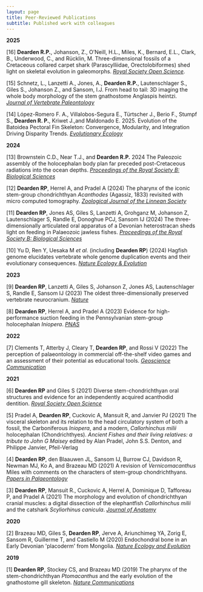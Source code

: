 ```yaml
---
layout: page
title: Peer-Reviewed Publications
subtitle: Published work with colleagues
---
```


**2025**

[16] **Dearden R.P.**, Johanson, Z., O’Neill, H.L., Miles, K., Bernard, E.L., Clark, B., Underwood, C., and Rücklin, M. Three-dimensional fossils of a Cretaceous collared carpet shark (Parascylliidae, Orectolobiformes) shed light on skeletal evolution in galeomorphs. [*Royal Society Open Science*](https://doi.org/10.1098/rsos.242011). 

[15] Schnetz, L., Lanzetti A., Jones, A., **Dearden R.P.**, Lautenschlager S., Giles S., Johanson Z., and  Sansom, I.J. From head to tail: 3D imaging the whole body morphology of the stem gnathostome Anglaspis heintzi. [*Journal of Vertebrate Paleontology*](https://doi.org/10.1080/02724634.2025.2476441)

[14] López-Romero F. A., Villalobos-Segura E., Türtscher J., Berio F., Stumpf S., **Dearden R. P.**, Kriwet J.,and Maldonado E. 2025. Evolution of the Batoidea Pectoral Fin Skeleton: Convergence, Modularity, and Integration Driving Disparity Trends. [*Evolutionary Ecology*](https://doi.org/10.1007/s10682-025-10330-x)

**2024**

[13] Brownstein C.D., Near T.J., and **Dearden R.P.** 2024 The Paleozoic assembly of the holocephalan body plan far preceded post-Cretaceous radiations into the ocean depths. [*Proceedings of the Royal Society B: Biological Sciences*](doi.org/10.1098/rspb.2024.1824)

[12] **Dearden RP**, Herrel A, and Pradel A (2024) The pharynx of the iconic stem-group chondrichthyan *Acanthodes* (Agassiz, 1833) revisited with micro computed tomography. [*Zoological Journal of the Linnean Society*](https://doi.org/10.1093/zoolinnean/zlae058)

[11] **Dearden RP**, Jones AS, Giles S, Lanzetti A, Grohganz M, Johanson Z, Lautenschlager S, Randle E, Donoghue PCJ, Sansom IJ (2024) The three-dimensionally articulated oral apparatus of a Devonian heterostracan sheds light on feeding in Palaeozoic jawless fishes. [*Proceedings of the Royal Society B: Biological Sciences*](https://doi.org/10.1098/rspb.2023.2258)

[10] Yu D, Ren Y, Uesaka M *et al.* (including **Dearden RP**) (2024) Hagfish genome elucidates vertebrate whole genome duplication events and their evolutionary consequences. [*Nature Ecology & Evolution*](https://doi.org/10.1038/s41559-023-02299-z)

**2023**

[9] **Dearden RP**, Lanzetti A, Giles S, Johanson Z, Jones AS, Lautenschlager S, Randle E, Sansom IJ (2023) The oldest three-dimensionally preserved vertebrate neurocranium. [*Nature*](https://doi.org/10.1038/s41586-023-06538-y)

[8] **Dearden RP**, Herrel A, and Pradel A (2023) Evidence for high-performance suction feeding in the Pennsylvanian stem-group holocephalan *Iniopera*. [*PNAS*](https://doi.org/10.1073/pnas.2207854119)

**2022**

[7] Clements T, Atterby J, Cleary T, **Dearden RP**, and Rossi V (2022) The perception of palaeontology in commercial off-the-shelf video games and an assessment of their potential as educational tools. [*Geoscience Communication*](https://doi.org/10.5194/gc-5-289-2022)

**2021**

[6] **Dearden RP** and Giles S (2021) Diverse stem-chondrichthyan oral structures and evidence for an independently acquired acanthodid dentition. [*Royal Society Open Science*](https://doi.org/10.1098/rsos.210822)

[5] Pradel A, **Dearden RP**, Cuckovic A, Mansuit R, and Janvier PJ (2021) The visceral skeleton and its relation to the head circulatory system of both a fossil, the Carboniferous *Iniopera*, and a modern, *Callorhinchus milii* holocephalan (Chondrichthyes). *Ancient Fishes and their living relatives: a tribute to John G Maisey* edited by Alan Pradel, John S.S. Denton, and Philippe Janvier, Pfeil-Verlag

[4] **Dearden RP**, den Blaauwen JL, Sansom IJ, Burrow CJ, Davidson R, Newman MJ, Ko A, and Brazeau MD (2021) A revision of *Vernicomacanthus* Miles with comments on the characters of stem-group chondrichthyans. [*Papers in Palaeontology*](https://doi.org/10.1002/spp2.1369}{doi:10.1002/spp2.1369)

[3] **Dearden RP**, Mansuit R., Cuckovic A, Herrel A, Dominique D, Tafforeau P, and Pradel A (2021) The morphology and evolution of chondrichthyan cranial muscles: a digital dissection of the elephantfish *Callorhinchus milii* and the catshark *Scyliorhinus canicula*. [*Journal of Anatomy*](https://doi.org/10.1111/joa.13362)

**2020**

[2] Brazeau MD, Giles S, **Dearden RP**, Jerve A, Ariunchimeg YA, Zorig E, Sansom R, Guillerme T, and Castiello M (2020) Endochondral bone in an Early Devonian 'placoderm' from Mongolia. [*Nature Ecology and Evolution*](https://doi.org/10.1038/s41559-020-01290-2)

**2019**

[1] **Dearden RP**, Stockey CS, and Brazeau MD (2019) The pharynx of the stem-chondrichthyan *Ptomacanthus* and the early evolution of the gnathostome gill skeleton. [*Nature Communications*](https://doi.org/10.1038/s41467-019-10032-3)


